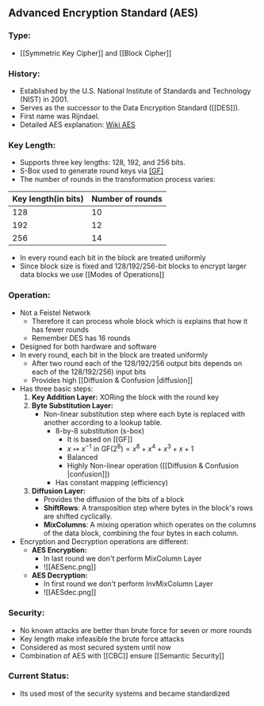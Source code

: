 ## Advanced Encryption Standard (AES)

### Type:
- [[Symmetric Key Cipher]] and [[Block Cipher]]
### History: 
- Established by the U.S. National Institute of Standards and Technology (NIST) in 2001.
- Serves as the successor to the Data Encryption Standard ([[DES]]).
- First name was Rijndael.
- Detailed AES explanation: [Wiki AES](https://tr.wikipedia.org/wiki/AES)
### Key Length: 
- Supports three key lengths: 128, 192, and 256 bits.
- S-Box used to generate round keys via [[GF]]($2^8$)
- The number of rounds in the transformation process varies:

| Key length(in bits) | Number of rounds |
| ------------------- | ---------------- |
| 128                 | 10               |
| 192                 | 12               |
| 256                 | 14               |
- In every round each bit in the block are treated uniformly
- Since block size is fixed and 128/192/256-bit blocks to encrypt larger data blocks we use [[Modes of Operations]]
### Operation: 
- Not a Feistel Network
	- Therefore it can process whole block which is explains that how it has fewer rounds
	- Remember DES has 16 rounds
- Designed for both hardware and software
- In every round, each bit in the block are treated uniformly
	- After two round each of the 128/192/256 output bits depends on each of the 128/192/256) input bits
	- Provides high [[Diffusion & Confusion |diffusion]]
- Has three basic steps:
	1. **Key Addition Layer:** XORing the block with the round key
	2. **Byte Substitution Layer:** 
		- Non-linear substitution step where each byte is replaced with another according to a lookup table.
			- 8-by-8 substitution (s-box)
				- It is based on [[GF]]
				- $x \mapsto x^{-1} \text{ in } \text{GF}(2^8) = x^8 + x^4 + x^3 + x + 1$
				- Balanced 
				- Highly Non-linear operation ([[Diffusion & Confusion |confusion]])
			- Has constant mapping (efficiency)
	3. **Diffusion Layer:** 
		- Provides the diffusion of the bits of a block
		- **ShiftRows**: A transposition step where bytes in the block's rows are shifted cyclically.
		- **MixColumns**: A mixing operation which operates on the columns of the data block, combining the four bytes in each column.
- Encryption and Decryption operations are different:
	- **AES Encryption:**
		- In last round we don't perform MixColumn Layer
		- ![[AESenc.png]]
	- **AES Decryption:**
		- In first round we don't perform InvMixColumn Layer
		- ![[AESdec.png]]
### Security: 
- No known attacks are better than brute force for seven or more rounds
- Key length make infeasible the brute force attacks
- Considered as most secured system until now
- Combination of AES with [[CBC]] ensure [[Semantic Security]]
### Current Status:
- Its used most of the security systems and became standardized


